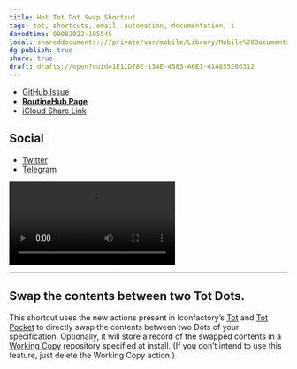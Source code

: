 ```yaml
---
title: Hot Tot Dot Swap Shortcut
tags: tot, shortcuts, email, automation, documentation, i
davodtime: 09082022-105545
local: shareddocuments:///private/var/mobile/Library/Mobile%20Documents/iCloud~md~obsidian/Documents/OBSHIDDIAN/drafts/1E11D78E-134E-4583-A6E1-414855E66312.md
dg-publish: true
share: true
draft: drafts://open?uuid=1E11D78E-134E-4583-A6E1-414855E66312
---
```


- [GitHub Issue](https://github.com/extratone/i/issues/167)
- [**RoutineHub Page**](https://routinehub.co/shortcut/11457)
- [iCloud Share Link](https://www.icloud.com/shortcuts/2e5b49f1725e4828808b29dc14377ea0)

## Social

- [Twitter](https://twitter.com/NeoYokel/status/1509314818767036417)
- [Telegram](https://t.me/extratone/10861)

<video controls>
  <source src="https://user-images.githubusercontent.com/43663476/160978073-ef0c5422-3483-41b1-8f2c-f7090a4466aa.mov">
</video>

---

## Swap the contents between two Tot Dots.

This shortcut uses the new actions present in Iconfactory’s [Tot](https://apps.apple.com/us/app/tot/id1491071483) and [Tot Pocket](https://apps.apple.com/us/app/tot-pocket/id1498235191) to directly swap the contents between two Dots of your specification. Optionally, it will store a record of the swapped contents in a [Working Copy](https://apps.apple.com/us/app/working-copy-git-client/id896694807) repository specified at install. (If you don’t intend to use this feature, just delete the Working Copy action.)